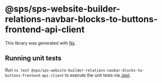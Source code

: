 # @sps/sps-website-builder-relations-navbar-blocks-to-buttons-frontend-api-client

This library was generated with [Nx](https://nx.dev).

## Running unit tests

Run `nx test @sps/sps-website-builder-relations-navbar-blocks-to-buttons-frontend-api-client` to execute the unit tests via [Jest](https://jestjs.io).
